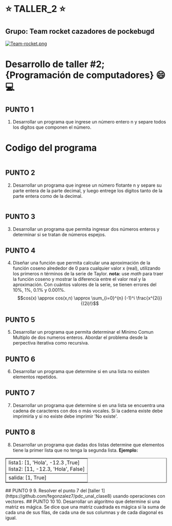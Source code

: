 # :star: TALLER_2 :star:
##  Grupo: Team rocket cazadores de pockebugd
[![Team-rocket.png](https://i.postimg.cc/zvNyPVQD/Team-rocket.png)](https://postimg.cc/Pp6fCrh0)
# Desarrollo de taller #2;   {Programación de computadores} :smile: :computer:

## PUNTO 1 
1. Desarrollar un programa que ingrese un número entero n y separe todos los digitos que componen el número.
# Codigo del programa
```ruby

```
## PUNTO 2
2. Desarrollar un programa que ingrese un número flotante n y separe su parte entera de la parte decimal, y luego entrege los digitos tanto de la parte entera como de la decimal.
```ruby

```
## PUNTO 3
3. Desarrollar un programa que permita ingresar dos números enteros y determinar si se tratan de números espejos.
## PUNTO 4
4. Diseñar una función que permita calcular una aproximación de la función coseno alrededor de 0 para cualquier valor x (real), utilizando los primeros n términos de la serie de Taylor. **nota:** use *math* para traer la función coseno y mostrar la diferencia entre el valor real y la aproximación. Con cuántos valores de la serie, se tienen errores del 10%, 1%, 0.1% y 0.001%.
$$cos(x) \approx cos(x,n) \approx \sum_{i=0}^{n} (-1)^i \frac{x^{2i}}{(2i)!}$$
## PUNTO 5
5. Desarrollar un programa que permita determinar el Minimo Comun Multiplo de dos numeros enteros. Abordar el problema desde la perpectiva iterativa como recursiva.
## PUNTO 6
6. Desarrollar un programa que determine si en una lista no existen elementos repetidos.
## PUNTO 7
7. Desarrollar un programa que determine si en una lista se encuentra
una cadena de caracteres con dos o más vocales. Si la cadena existe debe imprimirla y si no existe debe imprimir 'No existe'.
## PUNTO 8
8. Desarrollar un programa que dadas dos listas determine que elementos tiene la primer lista que no tenga la segunda lista. **Ejemplo:**
<center>
<table border="1">
<tr>
<td>
lista1: [1, 'Hola', -12.3 ,True]<br>
lista2: [11, -12.3, 'Hola', False]
</td>
</tr>
<tr>
<td>
salida: [1, True]
</td>
</tr>
</table>
</center>
## PUNTO 9
9. Resolver el punto 7 del [taller 1](https://github.com/fegonzalez7/pdc_unal_clase8) usando operaciones con vectores.
## PUNTO 10
10. Desarrollar un algoritmo que determine si una matriz es mágica. Se dice que una matriz cuadrada es mágica si la suma de cada una de sus filas, de cada una de sus columnas y de cada diagonal es igual.

